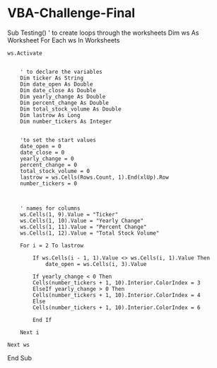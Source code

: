 # VBA-Challenge-Final
Sub Testing()
    ' to create loops through the worksheets
    Dim ws As Worksheet
    For Each ws In Worksheets
    
    ws.Activate
    
    
        ' to declare the variables
        Dim ticker As String
        Dim date_open As Double
        Dim date_close As Double
        Dim yearly_change As Double
        Dim percent_change As Double
        Dim total_stock_volume As Double
        Dim lastrow As Long
        Dim number_tickers As Integer
    

        'to set the start values
        date_open = 0
        date_close = 0
        yearly_change = 0
        percent_change = 0
        total_stock_volume = 0
        lastrow = ws.Cells(Rows.Count, 1).End(xlUp).Row
        number_tickers = 0
        

        
        ' names for columns
        ws.Cells(1, 9).Value = "Ticker"
        ws.Cells(1, 10).Value = "Yearly Change"
        ws.Cells(1, 11).Value = "Percent Change"
        ws.Cells(1, 12).Value = "Total Stock Volume"
        
        For i = 2 To lastrow
        
            If ws.Cells(i - 1, 1).Value <> ws.Cells(i, 1).Value Then
                date_open = ws.Cells(i, 3).Value
                
            If yearly_change < 0 Then
            Cells(number_tickers + 1, 10).Interior.ColorIndex = 3
            ElseIf yearly_change > 0 Then
            Cells(number_tickers + 1, 10).Interior.ColorIndex = 4
            Else
            Cells(number_tickers + 1, 10).Interior.ColorIndex = 6
                
            End If
        
        Next i
        
    Next ws
        
    
    
    
End Sub
    

